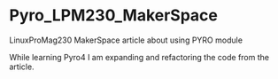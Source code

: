 # Pyro_LPM230_MakerSpace
LinuxProMag230 MakerSpace article about using PYRO module

While learning Pyro4 I am expanding and refactoring the code from the article.

